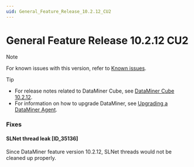 ```yaml
---
uid: General_Feature_Release_10.2.12_CU2
---
```


# General Feature Release 10.2.12 CU2

> [!NOTE]
> For known issues with this version, refer to [Known issues](xref:Known_issues).

> [!TIP]
>
> - For release notes related to DataMiner Cube, see [DataMiner Cube 10.2.12](xref:Cube_Feature_Release_10.2.12).
> - For information on how to upgrade DataMiner, see [Upgrading a DataMiner Agent](xref:Upgrading_a_DataMiner_Agent).

### Fixes

#### SLNet thread leak [ID_35136]

<!-- MR 10.3.0 - FR 10.2.12 [CU2] -->
<!-- Not added to MR 10.3.0 -->

Since DataMiner feature version 10.2.12, SLNet threads would not be cleaned up properly.
